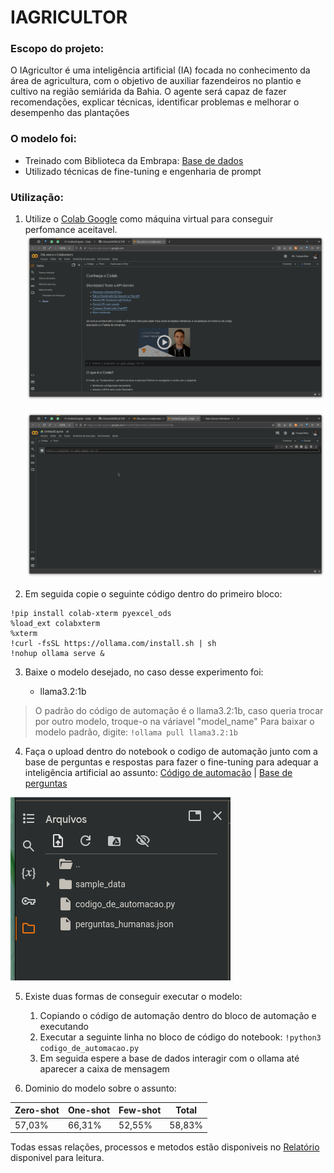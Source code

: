 # IAGRICULTOR

### Escopo do projeto:

<dl>
  <dt> O IAgricultor é uma inteligência artificial (IA) focada no conhecimento da área de agricultura, com o objetivo de auxiliar fazendeiros no plantio e cultivo na região semiárida da Bahia. O agente será capaz de fazer recomendações, explicar técnicas, identificar problemas e melhorar o desempenho das plantações</dt>
</dl>

### O modelo foi:

- Treinado com Biblioteca da Embrapa: [Base de dados](https://github.com/c13neto/IAGRICULTOR/blob/main/LINKS%20DOS%20ARTIGOS.xlsx)
- Utilizado técnicas de fine-tuning e engenharia de prompt

### Utilização:

1. Utilize o [Colab Google](https://colab.research.google.com/) como máquina virtual para conseguir perfomance aceitavel.
   ![Primeiro passo](image.png)

   ![passo](image_copy.png)
2. Em seguida copie o seguinte código dentro do primeiro bloco:

```
!pip install colab-xterm pyexcel_ods
%load_ext colabxterm
%xterm
!curl -fsSL https://ollama.com/install.sh | sh
!nohup ollama serve &
```

3. Baixe o modelo desejado, no caso desse experimento foi:

   - llama3.2:1b

> O padrão do código de automação é o llama3.2:1b, caso queria trocar por outro modelo, troque-o na váriavel "model_name"
> Para baixar o modelo padrão, digite: ``!ollama pull llama3.2:1b``

4. Faça o upload dentro do notebook o codigo de automação junto com a base de perguntas e respostas para fazer o fine-tuning para adequar a inteligência artificial ao assunto: [Código de automação](https://github.com/c13neto/IAGRICULTOR/blob/main/codigo_de_automacao.py) | [Base de perguntas](https://github.com/c13neto/IAGRICULTOR/blob/main/perguntas_humanas.json)

![quarto passo](image-copy.png)

5. Existe duas formas de conseguir executar o modelo:
   1. Copiando o código de automação dentro do bloco de automação e executando
   2. Executar a seguinte linha no bloco de código do notebook: ``!python3 codigo_de_automacao.py``
   3. Em seguida espere a base de dados interagir com o ollama até aparecer a caixa de mensagem

6. Dominio do modelo sobre o assunto:

| Zero-shot | One-shot |Few-shot| Total |
| ----------- | ----------- | -----------|----------- |
|57,03% |66,31%|52,55%|58,83%|

Todas essas relações, processos e metodos estão disponiveis no [Relatório](https://docs.google.com/document/d/18wnt_FDwIP3PYce3bGL1IeU32y-0IdIrfY5-gVB6GOg/edit?usp=sharing) disponivel para leitura.
